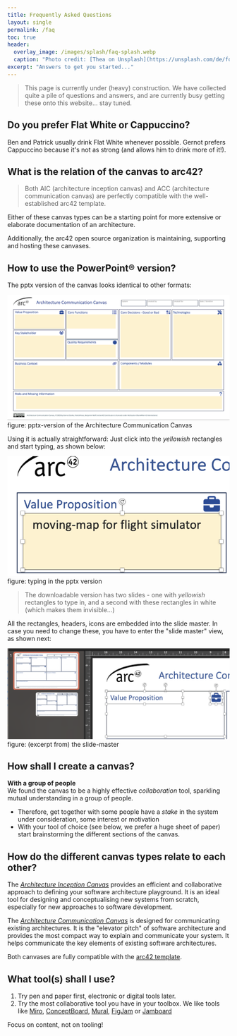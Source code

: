 ```yaml
---
title: Frequently Asked Questions
layout: single
permalink: /faq
toc: true
header:
  overlay_image: /images/splash/faq-splash.webp
  caption: "Photo credit: [Thea on Unsplash](https://unsplash.com/de/fotos/y3ZcWAgVphU)"
excerpt: "Answers to get you started..."
---
```


>This page is currently under (heavy) construction. We have collected quite a pile of questions and answers, and are currently busy getting these onto this website... stay tuned.

## Do you prefer Flat White or Cappuccino?
Ben and Patrick usually drink Flat White whenever possible.
Gernot prefers Cappuccino because it's not as strong (and allows him to drink more of it!).

## What is the relation of the canvas to arc42?

>Both AIC (architecture inception canvas) and ACC (architecture communication canvas) are perfectly compatible with the well-established arc42 template.

Either of these canvas types can be a starting point for more extensive or elaborate documentation of an architecture.

Additionally, the arc42 open source organization is maintaining, supporting and hosting these canvases.

## How to use the PowerPoint® version?

The pptx version of the canvas looks identical to other formats:

![pptx version of acc](./images/../../images/pptx-usage/acc-pptx-version.png)
figure: pptx-version of the Architecture Communication Canvas

Using it is actually straightforward: Just click into the _yellowish_ rectangles and start typing, as shown below:

![typing in the acc pptx version](./images/../../images/pptx-usage/pptx-edit-in-normal-mode.png)
figure: typing in the pptx version

>The downloadable version has two slides - one with _yellowish_ rectangles to type in, and a second with these rectangles in white (which makes them invisible...)

All the rectangles, headers, icons are embedded into the slide master. In case you need to change these, you have to enter the "slide master" view, as shown next:

![slide master view of pptx-version of acc](./images/../../images/pptx-usage/segments-and-titles-in-master.png)
figure: (excerpt from) the slide-master


## How shall I create a canvas?

**With a group of people**<br>
We found the canvas to be a highly effective _collaboration_ tool, sparkling mutual understanding in a group of people.

* Therefore, get together with some people have a _stake_ in the system under consideration, some interest or motivation
* With your tool of choice (see below, we prefer a huge sheet of paper) start brainstorming the different sections of the canvas.


## How do the different canvas types relate to each other?

The [_Architecture Inception Canvas_](https://canvas.arc42.org/architecture-inception-canvas) provides an efficient and collaborative approach to defining your software architecture playground. It is an ideal tool for designing and conceptualising new systems from scratch, especially for new approaches to software development.

The [_Architecture Communication Canvas_](https://canvas.arc42.org/architecture-communication-canvas) is designed for communicating existing architectures. It is the "elevator pitch" of software architecture and provides the most compact way to explain and communicate your system. It helps communicate the key elements of existing software architectures.

Both canvases are fully compatible with the [arc42 template](https://arc42.org/overview).


## What tool(s) shall I use?

1. Try pen and paper first, electronic or digital tools later.
2. Try the most collaborative tool you have in your toolbox. We like tools like [Miro](https://miro.com), [ConceptBoard](https://conceptboard.com/), [Mural](https://www.mural.co/), [FigJam](https://www.figma.com/de/figjam/team-collaboration/) or [Jamboard](https://jamboard.google.com)

Focus on content, not on tooling!
